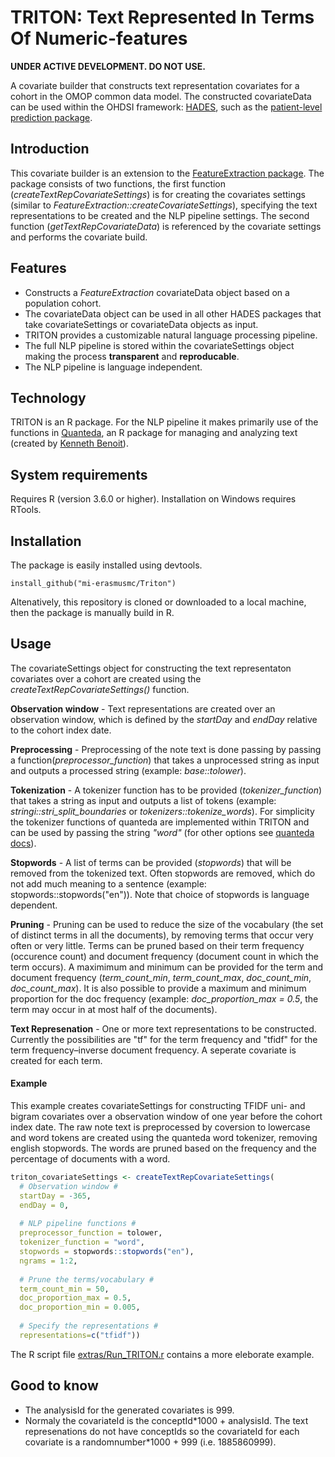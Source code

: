 # TRITON: Text Represented In Terms Of Numeric-features

**UNDER ACTIVE DEVELOPMENT. DO NOT USE.**

A covariate builder that constructs text representation covariates for a cohort in the OMOP common data model. The constructed covariateData can be used within the OHDSI framework: [HADES](https://ohdsi.github.io/Hades/), such as the [patient-level prediction package](https://github.com/OHDSI/PatientLevelPrediction).

## Introduction
This covariate builder is an extension to the [FeatureExtraction package](https://github.com/OHDSI/PatientLevelPrediction). The package consists of two functions, the first function (*createTextRepCovariateSettings*) is for creating the covariates settings (similar to *FeatureExtraction::createCovariateSettings*), specifying the text representations to be created and the NLP pipeline settings. The second function (*getTextRepCovariateData*) is referenced by the covariate settings and performs the covariate build.

## Features
- Constructs a *FeatureExtraction* covariateData object based on a population cohort.
- The covariateData object can be used in all other HADES packages that take covariateSettings or covariateData objects as input.
- TRITON provides a customizable natural language processing pipeline.
- The full NLP pipeline is stored within the covariateSettings object making the process **transparent** and **reproducable**.
- The NLP pipeline is language independent.

## Technology
TRITON is an R package. For the NLP pipeline it makes primarily use of the functions in [Quanteda](https://github.com/quanteda/quanteda/), an R package for managing and analyzing text (created by [Kenneth Benoit](https://kenbenoit.net/)).

## System requirements
Requires R (version 3.6.0 or higher). Installation on Windows requires RTools.

## Installation
The package is easily installed using devtools.
````
install_github("mi-erasmusmc/Triton")
````
Altenatively, this repository is cloned or downloaded to a local machine, then the package is manually build in R.

## Usage
The covariateSettings object for constructing the text representaton covariates over a cohort are created using the *createTextRepCovariateSettings()* function.

**Observation window** - Text representations are created over an observation window, which is defined by the *startDay* and *endDay* relative to the cohort index date.

**Preprocessing** - Preprocessing of the note text is done passing by passing a function(*preprocessor_function*) that takes a unprocessed string as input and outputs a processed string (example: *base::tolower*).

**Tokenization** - A tokenizer function has to be provided (*tokenizer_function*) that takes a string as input and outputs a list of tokens (example: *stringi::stri_split_boundaries* or *tokenizers::tokenize_words*). For simplicity the tokenizer functions of quanteda are implemented within TRITON and can be used by passing the string *"word"* (for other options see [quanteda docs](https://quanteda.io/reference/tokens.html)).

**Stopwords** - A list of terms can be provided (*stopwords*) that will be removed from the tokenized text. Often stopwords are removed, which do not add much meaning to a sentence (example: stopwords::stopwords("en")). Note that choice of stopwords is language dependent.

**Pruning** - Pruning can be used to reduce the size of the vocabulary (the set of distinct terms in all the documents), by removing terms that occur very often or very little. Terms can be pruned based on their term frequency (occurence count) and document frequency (document count in which the term occurs). A maximimum and minimum can be provided for the term and document frequency (*term_count_min*, *term_count_max*, *doc_count_min*, *doc_count_max*). It is also possible to provide a maximum and minimum proportion for the doc frequency (example: *doc_proportion_max = 0.5*, the term may occur in at most half of the documents).

**Text Represenation** - One or more text representations to be constructed. Currently the possibilities are "tf" for the term frequency and "tfidf" for the term frequency–inverse document frequency. A seperate covariate is created for each term.

#### Example
This example creates covariateSettings for constructing TFIDF uni- and bigram covariates over a observation window of one year before the cohort index date. The raw note text is preprocessed by coversion to lowercase and word tokens are created using the quanteda word tokenizer, removing english stopwords. The words are pruned based on the frequency and the percentage of documents with a word.
```r
triton_covariateSettings <- createTextRepCovariateSettings(
  # Observation window #
  startDay = -365,
  endDay = 0,
  
  # NLP pipeline functions #
  preprocessor_function = tolower,
  tokenizer_function = "word",
  stopwords = stopwords::stopwords("en"),
  ngrams = 1:2,
  
  # Prune the terms/vocabulary #
  term_count_min = 50,
  doc_proportion_max = 0.5,
  doc_proportion_min = 0.005,
  
  # Specify the representations #
  representations=c("tfidf"))
```

The R script file [extras/Run_TRITON.r](https://github.com/mi-erasmusmc/Triton/blob/master/extras/Run_TRITON.R) contains a more eleborate example.

## Good to know
- The analysisId for the generated covariates is 999.
- Normaly the covariateId is the conceptId\*1000 + analysisId. The text represenations do not have conceptIds so the covariateId for each covariate is a randomnumber\*1000 + 999 (i.e. 1885860999).

